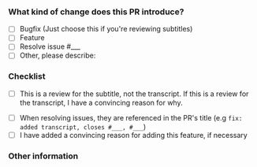 <!--
Update "[ ]" to "[x]" to check a box

Please make sure to read the Pull Request Guidelines: https://github.com/dklassic/GDC-transcript/blob/main/.github/CONTRIBUTING.md#pull-request-guidelines
-->

### What kind of change does this PR introduce?
<!-- Check at least one. If you are introducing a new binding, you must reference an issue where this binding has been proposed, discussed and approved by the maintainers. -->

- [ ] Bugfix (Just choose this if you're reviewing subtitles)
- [ ] Feature
- [ ] Resolve issue #___
- [ ] Other, please describe:

### Checklist
<!-- Not required for functionality PRs. -->
- [ ] This is a review for the subtitle, not the transcript. If this is a review for the transcript, I have a convincing reason for why.
<!-- Not required for reviewing subtitle. -->
- [ ] When resolving issues, they are referenced in the PR's title (e.g `fix: added transcript, closes #___, #___`)
- [ ] I have added a convincing reason for adding this feature, if necessary

### Other information
